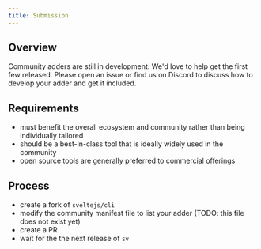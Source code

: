 ```yaml
---
title: Submission
---
```


## Overview

Community adders are still in development. We'd love to help get the first few released. Please open an issue or find us on Discord to discuss how to develop your adder and get it included.

## Requirements

- must benefit the overall ecosystem and community rather than being individually tailored
- should be a best-in-class tool that is ideally widely used in the community
- open source tools are generally preferred to commercial offerings

## Process

- create a fork of `sveltejs/cli`
- modify the community manifest file to list your adder (TODO: this file does not exist yet)
- create a PR
- wait for the the next release of `sv`
